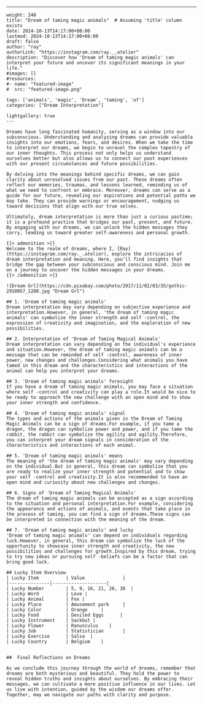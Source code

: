 ---
    weight: 248
    title: "Dream of taming magic animals"  # Assuming 'title' column exists
    date: 2024-10-13T14:17:00+08:00
    lastmod: 2024-10-13T14:17:00+08:00
    draft: false
    author: "ray"
    authorLink: "https://instagram.com/ray._.atelier"
    description: "Discover how 'Dream of taming magic animals' can interpret your future and uncover its significant meanings in your life."
    #images: []
    #resources:
    #- name: "featured-image"
    #  src: "featured-image.png"
    
    tags: ['animals', 'magic', 'Dream', 'taming', 'of']
    categories: ["Dream Interpretation"]
    
    lightgallery: true
    ---
    
    Dreams have long fascinated humanity, serving as a window into our subconscious. Understanding and analyzing dreams can provide valuable insights into our emotions, fears, and desires. When we take the time to interpret our dreams, we begin to unravel the complex tapestry of our inner thoughts. This process not only helps us understand ourselves better but also allows us to connect our past experiences with our present circumstances and future possibilities.
    
    By delving into the meanings behind specific dreams, we can gain clarity about unresolved issues from our past. These dreams often reflect our memories, traumas, and lessons learned, reminding us of what we need to confront or embrace. Moreover, dreams can serve as a guide for our future, revealing our aspirations and potential paths we may take. They can provide warnings or encouragement, nudging us toward decisions that align with our true selves.
    
    Ultimately, dream interpretation is more than just a curious pastime; it is a profound practice that bridges our past, present, and future. By engaging with our dreams, we can unlock the hidden messages they carry, leading us toward greater self-awareness and personal growth.
    
    {{< admonition >}}
    Welcome to the realm of dreams, where I, [Ray](https://instagram.com/ray._.atelier), explore the intricacies of dream interpretation and meaning. Here, you’ll find insights that bridge the gap between your subconscious and conscious mind. Join me on a journey to uncover the hidden messages in your dreams.
    {{< /admonition >}}
    
    ![Dream Grl](https://cdn.pixabay.com/photo/2017/11/02/03/35/gothic-2910057_1280.jpg "Dream Grl")
    
    ## 1. 'Dream of taming magic animals'
    Dream interpretation may vary depending on subjective experience and interpretation.However, in general, 'the dream of taming magic animals' can symbolize the inner strength and self -control, the expression of creativity and imagination, and the exploration of new possibilities.
    
    ## 2. Interpretation of 'Dream of Taming Magical Animals'
    Dream interpretation can vary depending on the individual's experience and situation.However, the dream of taming magic animals can be a message that can be reminded of self -control, awareness of inner power, new changes and challenges.Considering what animals you have tamed in this dream and the characteristics and interactions of the animal can help you interpret your dreams.
    
    ## 3. 'Dream of taming magic animals' foresight
    If you have a dream of taming magic animals, you may face a situation where self -control and creativity can play a role.It would be nice to be ready to approach the new challenge with an open mind and to show your inner strength and confidence.
    
    ## 4. 'Dream of taming magic animals' signal
    The types and actions of the animals given in the Dream of Taming Magic Animals can be a sign of dreams.For example, if you tame a dragon, the dragon can symbolize power and power, and if you tame the rabbit, the rabbit can symbolize the agility and agility.Therefore, you can interpret your dream signals in consideration of the characteristics and interactions of each animal.
    
    ## 5. 'Dream of taming magic animals' means
    The meaning of 'the dream of taming magic animals' may vary depending on the individual.But in general, this dream can symbolize that you are ready to realize your inner strength and potential and to show your self -control and creativity.It is also recommended to have an open mind and curiosity about new challenges and changes.
    
    ## 6. Signs of 'Dream of Taming Magical Animals'
    The dream of taming magic animals can be accepted as a sign according to the situation and personal interpretation.For example, considering the appearance and actions of animals, and events that take place in the process of taming, you can find a sign of dreams.These signs can be interpreted in connection with the meaning of the dream.
    
    ## 7. 'Dream of taming magic animals' and lucky
    'Dream of taming magic animals' can depend on individuals regarding luck.However, in general, this dream can symbolize the luck of the opportunity to showcase inner strength and creativity, the new possibilities and challenges for growth.Inspired by this dream, trying to try new ideas or pursuing self -beliefs can be a factor that can bring good luck.
    
    ## Lucky Item Overview
    | Lucky Item          | Value              |
    |---------------|--------------------|
    | Lucky Number        | 5, 9, 16, 21, 26, 38  |
    | Lucky Word          | Love |
    | Lucky Animal        | Fox |
    | Lucky Place         | Amusement park     |
    | Lucky Color         | Orange     |
    | Lucky Food          | Deviled Eggs      |
    | Lucky Instrument    | Sackbut |
    | Lucky Flower        | Ranunculus    |
    | Lucky Job           | Statistician       |
    | Lucky Exercise      | Salsa  |
    | Lucky Country       | Belgium    |
    
    
    ##  Final Reflections on Dreams
    
    As we conclude this journey through the world of dreams, remember that dreams are both mysterious and beautiful. They hold the power to reveal hidden truths and insights about ourselves. By embracing their messages, we can cultivate a more positive influence in our lives. Let us live with intention, guided by the wisdom our dreams offer. Together, may we navigate our paths with clarity and purpose.
    